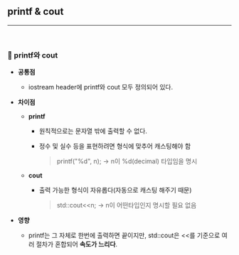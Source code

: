 ## printf & cout

***

<br>

### :pushpin: printf와 cout

- **공통점**

  - iostream header에 printf와 cout 모두 정의되어 있다.

- **차이점**

  - **printf**

    - 원칙적으로는 문자열 밖에 출력할 수 없다.

    - 정수 및 실수 등을 표현하려면 형식에 맞추어 캐스팅해야 함

      > printf("%d", n);	->	n이 %d(decimal) 타입임을 명시

  - **cout**

    - 출력 가능한 형식이 자유롭다(자동으로 캐스팅 해주기 때문)

      > std::cout<<n;	->	n이 어떤타입인지 명시할 필요 없음

- **영향**

  - printf는 그 자체로 한번에 출력하면 끝이지만, std::cout은 <<를 기준으로 여러 절차가 혼합되어 **속도가 느리다**.
